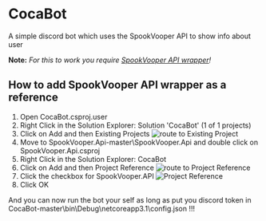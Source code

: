 # CocaBot
A simple discord bot which uses the SpookVooper API to show info about user

**Note:** *For this to work you require [SpookVooper API wrapper](https://github.com/SpikeViper/SpookVooper.Api)!*

## How to add SpookVooper API wrapper as a reference

1. Open CocaBot.csproj.user
2. Right Click in the Solution Explorer: Solution 'CocaBot' (1 of 1 projects)
3. Click on Add and then Existing Projects
![route to Existing Project](https://i.imgur.com/SA7mQ72.png)
4. Move to SpookVooper.Api-master\SpookVooper.Api and double click on SpookVooper.Api.csproj
5. Right Click in the Solution Explorer: CocaBot
6. Click on Add and then Project Reference
![route to Project Reference](https://i.imgur.com/wseDNTI.png)
7. Click the checkbox for SpookVooper.API 
![Project Reference](https://i.imgur.com/LNrZeLl.png)
8. Click OK

And you can now run the bot your self as long as put you discord token in CocaBot-master\bin\Debug\netcoreapp3.1\config.json !!!
